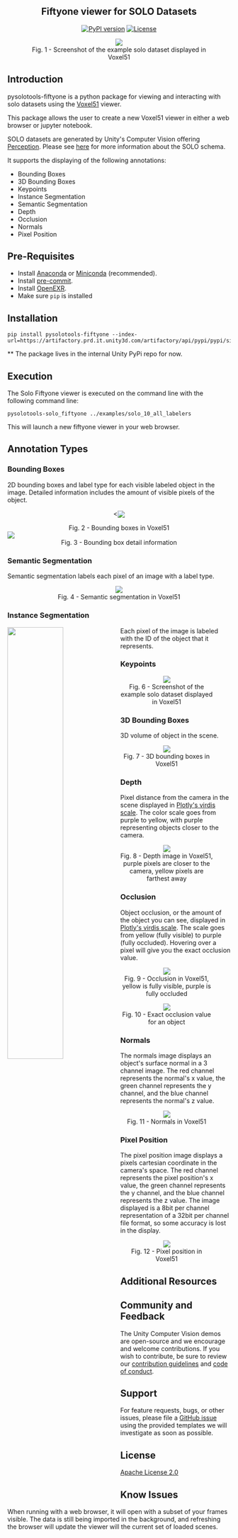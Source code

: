 <div align="center">
<p align="center">

**Fiftyone viewer for SOLO Datasets**
---
[![PyPI version](https://github.com/pytest-dev/pytest-cov/actions/workflows/test.yml/badge.svg)](https://github.com/Unity-Technologies/pysolotools/actions)
[![License](https://img.shields.io/badge/License-Apache%202.0-blue.svg)](LICENSE)
</p>
</div>

<figure align="center">
    <img src="docs/images/overview_51.png" align="center" />
    <figcaption align="center">Fig. 1 - Screenshot of the example solo dataset displayed in Voxel51</figcaption>
</figure>

## Introduction

pysolotools-fiftyone is a python package for viewing and interacting with solo datasets using the [Voxel51](https://voxel51.com/) viewer.

This package allows the user to create a new Voxel51 viewer in either a web browser or jupyter notebook.

SOLO datasets are generated by Unity's Computer Vision offering [Perception](https://github.com/Unity-Technologies/perception). Please see [here](https://github.com/Unity-Technologies/perception/blob/main/com.unity.perception/com.unity.perception/Documentation~/Schema/SoloSchema.md) for more information about the SOLO schema.

It supports the displaying of the following annotations:
- Bounding Boxes
- 3D Bounding Boxes
- Keypoints
- Instance Segmentation
- Semantic Segmentation
- Depth
- Occlusion
- Normals
- Pixel Position

## Pre-Requisites
- Install [Anaconda](https://docs.anaconda.com/anaconda/install/) or [Miniconda](https://docs.conda.io/en/latest/miniconda.html) (recommended). 
- Install [pre-commit](https://pre-commit.com/).
- Install [OpenEXR](https://www.openexr.com/).
- Make sure `pip` is installed

## Installation

```shell
pip install pysolotools-fiftyone --index-url=https://artifactory.prd.it.unity3d.com/artifactory/api/pypi/pypi/simple
```

** The package lives in the internal Unity PyPi repo for now.

## Execution
The Solo Fiftyone viewer is executed on the command line with the following command line:
```shell
pysolotools-solo_fiftyone ../examples/solo_10_all_labelers
```

This will launch a new fiftyone viewer in your web browser.

## Annotation Types
### Bounding Boxes
2D bounding boxes and label type for each visible labeled object in the image. Detailed information includes the amount
of visible pixels of the object.
<p align="center">
    <<img src="docs/images/bb_51.png" align="center" />
    <figcaption align="center">Fig. 2 - Bounding boxes in Voxel51</figcaption>
    <img src="docs/images/bb_detail_51.png" align="center" />
    <figcaption align="center">Fig. 3 - Bounding box detail information</figcaption>
</p>

### Semantic Segmentation
Semantic segmentation labels each pixel of an image with a label type.
<figure align="center">
    <img src="docs/images/semantic_51.png" align="center" />
    <figcaption align="center">Fig. 4 - Semantic segmentation in Voxel51</figcaption>
</figure>

### Instance Segmentation
<img align="left" width="50%" src="docs/images/instance_51.png" />

Each pixel of the image is labeled with the ID of the object that it represents.  

### Keypoints
<figure align="center">
    <img src="docs/images/overview_51.png" align="center" />
    <figcaption align="center">Fig. 6 - Screenshot of the example solo dataset displayed in Voxel51</figcaption>
</figure>

### 3D Bounding Boxes
3D volume of object in the scene.
<figure align="center">
    <img src="docs/images/bb3d_51.png" align="center" />
    <figcaption align="center">Fig. 7 - 3D bounding boxes in Voxel51</figcaption>
</figure>

### Depth
Pixel distance from the camera in the scene displayed in [Plotly's virdis scale](https://plotly.com/python/builtin-colorscales/). The color scale goes from purple to 
yellow, with purple representing objects closer to the camera.
<figure align="center">
    <img src="docs/images/depth_51.png" align="center" />
    <figcaption align="center">Fig. 8 - Depth image in Voxel51, purple pixels are closer to the camera, yellow pixels are farthest away</figcaption>
</figure>

### Occlusion
Object occlusion, or the amount of the object you can see, displayed in [Plotly's virdis scale](https://plotly.com/python/builtin-colorscales/). The scale goes from yellow (fully visible) to purple (fully occluded). 
Hovering over a pixel will give you the exact occlusion value.
<figure align="center">
    <img src="docs/images/occlusion_51.png" align="center" />
    <figcaption align="center">Fig. 9 - Occlusion in Voxel51, yellow is fully visible, purple is fully occluded</figcaption>
</figure>
<figure align="center">
    <img src="docs/images/occlusion_detail_51.png" align="center" />
    <figcaption align="center">Fig. 10 - Exact occlusion value for an object</figcaption>
</figure>

### Normals
The normals image displays an object's surface normal in a 3 channel image. The red channel represents the normal's x value,
the green channel represents the y channel, and the blue channel represents the normal's z value.
<figure align="center">
    <img src="docs/images/normals_51.png" align="center" />
    <figcaption align="center">Fig. 11 - Normals in Voxel51</figcaption>
</figure>

### Pixel Position
The pixel position image displays a pixels cartesian coordinate in the camera's space. The red channel represents the pixel position's x value,
the green channel represents the y channel, and the blue channel represents the z value. The image displayed is a 8bit per channel representation
of a 32bit per channel file format, so some accuracy is lost in the display.
<figure align="center">
    <img src="docs/images/pixel_position_51.png" align="center" />
    <figcaption align="center">Fig. 12 - Pixel position in Voxel51</figcaption>
</figure>


## Additional Resources

## Community and Feedback

The Unity Computer Vision demos are open-source and we encourage and welcome contributions.
If you wish to contribute, be sure to review our [contribution guidelines](CONTRIBUTING.md)
and [code of conduct](CODE_OF_CONDUCT.md).

## Support

For feature requests, bugs, or other issues, please file a
[GitHub issue](https://github.com/Unity-Technologies/Unity-Vision-Hub/issues)
using the provided templates we will investigate as soon as possible.

## License
[Apache License 2.0](LICENSE)

## Know Issues
When running with a web browser, it will open with a subset of your frames visible.
The data is still being imported in the background, and refreshing the browser will
update the viewer will the current set of loaded scenes.
